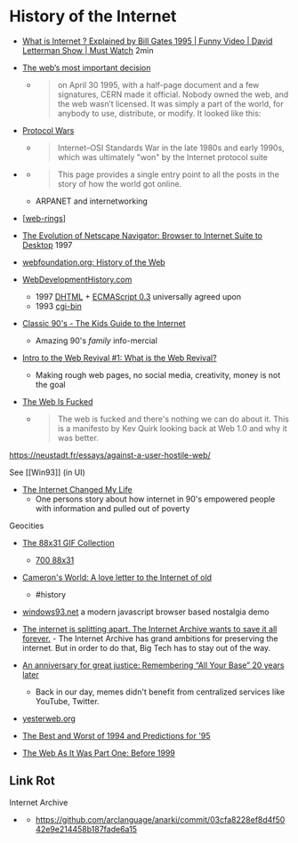 History of the Internet
=======================

* [What is Internet ? Explained by Bill Gates 1995 | Funny Video | David Letterman Show | Must Watch](https://www.youtube.com/watch?v=gipL_CEw-fk) 2min
* [The web’s most important decision](https://thehistoryoftheweb.com/postscript/the-webs-most-important-decision/)
    * > on April 30 1995, with a half-page document and a few signatures, CERN made it official. Nobody owned the web, and the web wasn’t licensed. It was simply a part of the world, for anybody to use, distribute, or modify. It looked like this:
* [Protocol Wars](https://en.wikipedia.org/wiki/Protocol_Wars)
    * > Internet–OSI Standards War in the late 1980s and early 1990s, which was ultimately "won" by the Internet protocol suite
* [](https://technicshistory.com/the-backbone/)
    * > This page provides a single entry point to all the posts in the story of how the world got online.
    * ARPANET and internetworking
* [[web-rings]]
* [The Evolution of Netscape Navigator: Browser to Internet Suite to Desktop](https://archive.nytimes.com/www.nytimes.com/library/cyber/week/030697netscape.html) 1997

* [webfoundation.org: History of the Web](https://webfoundation.org/about/vision/history-of-the-web/)
* [WebDevelopmentHistory.com](https://webdevelopmenthistory.com/)
    * 1997 [DHTML](https://webdevelopmenthistory.com/1997-the-year-of-dhtml/) + [ECMAScript 0.3](http://archives.ecma-international.org/1997/TC39/97-001.pdf) universally agreed upon
    * 1993 [cgi-bin](https://webdevelopmenthistory.com/1993-cgi-scripts-and-early-server-side-web-programming/)

* [Classic 90's - The Kids Guide to the Internet](https://www.youtube.com/watch?v=mfMrVKnGzwg)
    * Amazing 90's _family_ info-mercial
* [Intro to the Web Revival #1: What is the Web Revival?](https://thoughts.melonking.net/guides/introduction-to-the-web-revival-1-what-is-the-web-revival)
    * Making rough web pages, no social media, creativity, money is not the goal

* [The Web Is Fucked](https://thewebisfucked.com/)
    * > The web is fucked and there's nothing we can do about it. This is a manifesto by Kev Quirk looking back at Web 1.0 and why it was better. 

https://neustadt.fr/essays/against-a-user-hostile-web/

See [[Win93]] (in UI)

* [The Internet Changed My Life](https://pointersgonewild.com/2022/01/19/the-internet-changed-my-life/)
    * One persons story about how internet in 90's empowered people with information and pulled out of poverty

Geocities

* [The 88x31 GIF Collection](http://cyber.dabamos.de/88x31/)
    * [700 88x31](https://anlucas.neocities.org/88x31Buttons.html)
* [Cameron's World: A love letter to the Internet of old](https://www.cameronsworld.net/)
    * #history
* [windows93.net](https://www.windows93.net/) a modern javascript browser based nostalgia demo

* [The internet is splitting apart. The Internet Archive wants to save it all forever.](https://www.protocol.com/internet-archive-preserving-future) - The Internet Archive has grand ambitions for preserving the internet. But in order to do that, Big Tech has to stay out of the way.

* [An anniversary for great justice: Remembering “All Your Base” 20 years later](https://arstechnica.com/gaming/2021/02/get-ready-to-feel-old-the-all-your-base-music-video-turns-20-today/)
    * Back in our day, memes didn't benefit from centralized services like YouTube, Twitter.

* [yesterweb.org](https://yesterweb.org/)

* [The Best and Worst of 1994 and Predictions for '95](http://www.panix.com/~kgreenb/iw/bwv6n1.htm)

* [The Web As It Was Part One: Before 1999](http://brassicgamer.blogspot.com/2018/11/the-web-as-it-was-part-one-before-1999.html)


Link Rot
--------

Internet Archive
* [](https://twostopbits.com/item?id=911)
    * https://github.com/arclanguage/anarki/commit/03cfa8228ef8d4f5042e9e214458b187fade6a15

[//begin]: # "Autogenerated link references for markdown compatibility"
[web-rings]: web-rings.md "WebRings"
[//end]: # "Autogenerated link references"